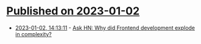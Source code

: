 # [Published on 2023-01-02](index.md)

* [2023-01-02, 14:13:11](https://news.ycombinator.com/item?id=34218003) - [Ask HN: Why did Frontend development explode in complexity?](https://news.ycombinator.com/item?id=34218003)

